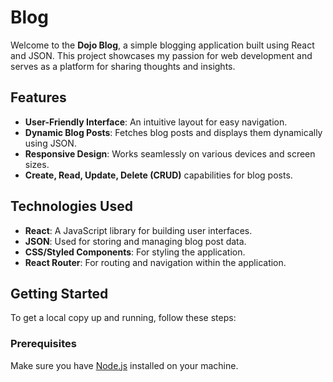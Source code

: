 # Blog  

Welcome to the **Dojo Blog**, a simple blogging application built using React and JSON. This project showcases my passion for web development and serves as a platform for sharing thoughts and insights.  

## Features  

- **User-Friendly Interface**: An intuitive layout for easy navigation.  
- **Dynamic Blog Posts**: Fetches blog posts and displays them dynamically using JSON.  
- **Responsive Design**: Works seamlessly on various devices and screen sizes.  
- **Create, Read, Update, Delete (CRUD)** capabilities for blog posts. 

## Technologies Used  

- **React**: A JavaScript library for building user interfaces.  
- **JSON**: Used for storing and managing blog post data.  
- **CSS/Styled Components**: For styling the application.  
- **React Router**: For routing and navigation within the application.  

## Getting Started  

To get a local copy up and running, follow these steps:  

### Prerequisites  

Make sure you have [Node.js](https://nodejs.org/) installed on your machine.  
